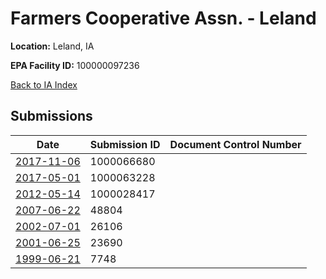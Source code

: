 # Farmers Cooperative Assn. - Leland

**Location:** Leland, IA

**EPA Facility ID:** 100000097236

[Back to IA Index](../../index.md)

## Submissions

| Date | Submission ID | Document Control Number |
|------|--------------|-------------------------|
| [2017-11-06](submissions/1000066680.md) | 1000066680 |  |
| [2017-05-01](submissions/1000063228.md) | 1000063228 |  |
| [2012-05-14](submissions/1000028417.md) | 1000028417 |  |
| [2007-06-22](submissions/48804.md) | 48804 |  |
| [2002-07-01](submissions/26106.md) | 26106 |  |
| [2001-06-25](submissions/23690.md) | 23690 |  |
| [1999-06-21](submissions/7748.md) | 7748 |  |
